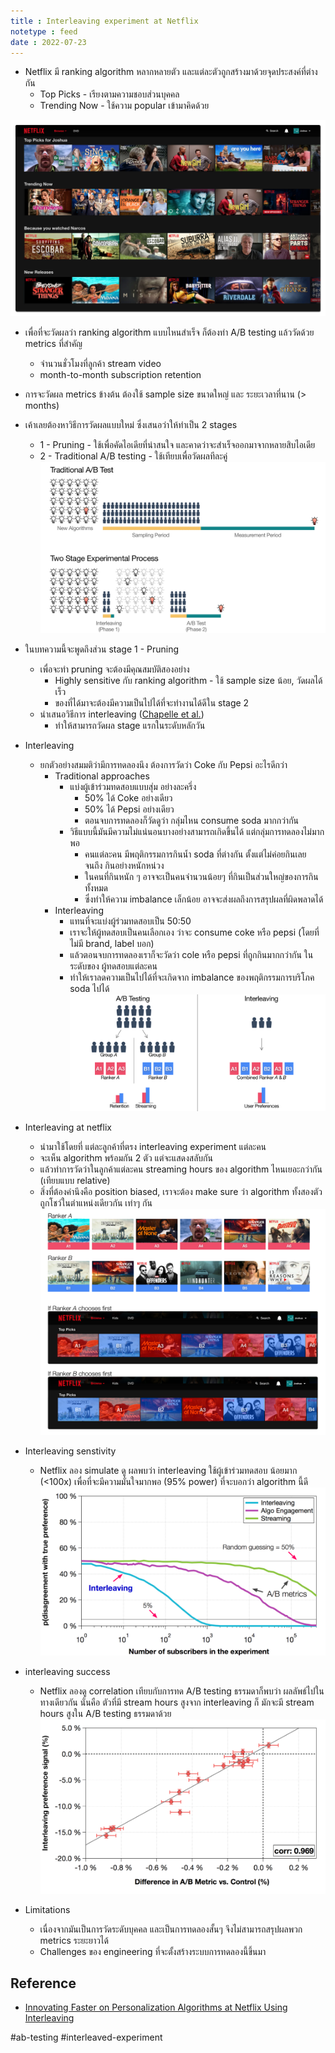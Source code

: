 ```yaml
---
title : Interleaving experiment at Netflix
notetype : feed
date : 2022-07-23
---
```




- Netflix มี ranking algorithm หลากหลายตัว และแต่ละตัวถูกสร้างมาด้วยจุดประสงค์ที่ต่างกัน
	- Top Picks - เรียงตามความชอบส่วนบุคคล
	- Trending Now - ใช้ความ popular เข้ามาคิดด้วย

![interleave-experiment-netflix](/assets/img/interleave-experiment-netflix-capture.png)

- เพื่อที่จะวัดผลว่า ranking algorithm แบบไหนสำเร็จ ก็ต้องทำ A/B testing แล้ววัดด้วย metrics ที่สำคัญ
	- จำนวนชั่วโมงที่ลูกค้า stream video
	- month-to-month subscription retention
- การจะวัดผล metrics ข้างต้น ต้องใช้ sample size ขนาดใหญ่ และ ระยะเวลาที่นาน (> months)
- เค้าเลยต้องหาวิธีการวัดผลแบบใหม่ ซึ่งเสนอว่าให้ทำเป็น 2 stages
	- 1 - Pruning - ใช้เพื่อคัดไอเดียที่น่าสนใจ และคาดว่าจะสำเร็จออกมาจากหลายสิบไอเดีย
	- 2 - Traditional A/B testing - ใช้เทียบเพื่อวัดผลทีละคู่
![interleave-experiment-netflix-two-stage-abtest](/assets/img/interleave-experiment-netflix-two-stage-abtest.png)
- ในบทความนี้จะพูดถึงส่วน stage 1 - Pruning
	- เพื่อจะทำ pruning จะต้องมีคุณสมบัติสองอย่าง
		- Highly sensitive กับ ranking algorithm - ใช้ sample size น้อย, วัดผลได้เร็ว
		- ของที่ได้มาจะต้องมีความเป็นไปได้ที่จะทำงานได้ดีใน stage 2
	- นำเสนอวิธีการ interleaving ([Chapelle et al.](https://dl.acm.org/doi/10.1145/2094072.2094078))
		- ทำให้สามารถวัดผล stage แรกในระดับหลักวัน
- Interleaving
	- ยกตัวอย่างสมมติว่ามีการทดลองนึง ต้องการวัดว่า Coke กับ Pepsi อะไรดีกว่า
		- Traditional approaches
			- แบ่งผู้เข้าร่วมทดสอบแบบสุ่ม อย่างละครึ่ง
				- 50% ได้ Coke อย่างเดียว
				- 50% ได้ Pepsi อย่างเดียว
				- ตอนจบการทดลองก็วัดดูว่า กลุ่มไหน consume soda มากกว่ากัน
			- วิธีแบบนี้มันมีความไม่แน่นอนบางอย่างสามารถเกิดขึ้นได้ แต่กลุ่มการทดลองไม่มากพอ
				- คนแต่ละคน มีพฤติกรรมการกินน้ำ soda ที่ต่างกัน ตั้งแต่ไม่ค่อยกินเลย จนถึง กินอย่างหนักหน่วง
				- ในคนที่กินหนัก ๆ อาจจะเป็นคนจำนวนน้อยๆ ที่กินเป็นส่วนใหญ่ของการกินทั้งหมด
				- ซึ่งทำให้ความ imbalance เล็กน้อย อาจจะส่งผลถึงการสรุปผลที่ผิดพลาดได้
		- Interleaving
			- แทนที่จะแบ่งผู้ร่วมทดสอบเป็น 50:50
			- เราจะให้ผู้ทดสอบเป็นคนเลือกเอง ว่าจะ consume coke หรือ pepsi (โดยที่ไม่มี brand, label  บอก)
			- แล้วตอนจบการทดลองเราก็จะวัดว่า cole หรือ pepsi ที่ถูกกินมากกว่ากัน ในระดับของ ผู้ทดสอบแต่ละคน
			- ทำให้เราลดความเป็นไปได้ที่จะเกิดจาก imbalance ของพฤติกรรมการบริโภค soda ไปได้
![interleave-experiment-netflix-abtest-and-interleaving](/assets/img/interleave-experiment-netflix-abtest-and-interleaving.png)

- Interleaving at netflix
	- นำมาใช้โดยที่ แต่ละลูกค้าที่ตรง interleaving experiment แต่ละคน
	- จะเห็น algorithm พร้อมกัน 2 ตัว แต่จะแสดงสลับกัน
	- แล้วทำการวัดว่าในลูกค้าแต่ละคน streaming hours ของ algorithm ไหนเยอะกว่ากัน (เทียบแบบ relative)
	- สิ่งที่ต้องคำนึงคือ position biased, เราจะต้อง make sure ว่า algorithm ทั้งสองตัว ถูกโชว์ในตำแหน่งเดียวกัน เท่าๆ กัน
![interleave-experiment-netflix-sample-at-netflix](/assets/img/interleave-experiment-netflix-sample-at-netflix.png)

- Interleaving senstivity
	- Netflix ลอง simulate ดู ผลพบว่า interleaving ใช้ผู้เข้าร่วมทดสอบ น้อยมาก (<100x) เพื่อที่จะมีความมั่นใจมากพอ (95% power) ที่จะบอกว่า algorithm นี้ดี
![interleave-experiment-netflix-sensitivity](/assets/img/interleave-experiment-netflix-sensitivity.png)

- interleaving success
	- Netflix ลองดู correlation เทียบกับการทด A/B testing ธรรมดาก็พบว่า ผลลัพธ์ไปในทางเดียวกัน นั่นคือ ตัวที่มี stream hours สูงจาก interleaving ก็ มักจะมี stream hours สูงใน A/B testing ธรรมดาด้วย
![interleave-experiment-netflix-correlation](/assets/img/interleave-experiment-netflix-correlation.png)

- Limitations
	- เนื่องจากมันเป็นการวัดระดับบุคคล และเป็นการทดลองสั้นๆ จึงไม่สามารถสรุปผลพวก metrics ระยะยาวได้
	- Challenges ของ engineering ที่จะตั้งสร้างระบบการทดลองนี้ขึ้นมา


## Reference
- [Innovating Faster on Personalization Algorithms at Netflix Using Interleaving](https://netflixtechblog.com/interleaving-in-online-experiments-at-netflix-a04ee392ec55)

#ab-testing #interleaved-experiment